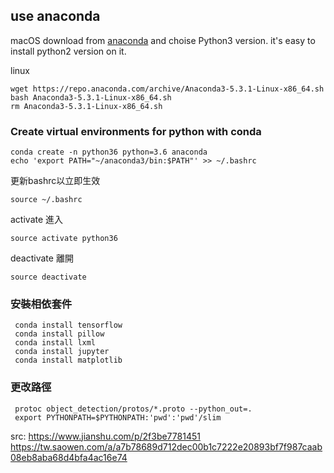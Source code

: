 

## use anaconda
macOS
download from [anaconda]("https://www.anaconda.com/download/#macos")
and choise Python3 version. it's easy to install python2 version on it.

linux
```
wget https://repo.anaconda.com/archive/Anaconda3-5.3.1-Linux-x86_64.sh
bash Anaconda3-5.3.1-Linux-x86_64.sh
rm Anaconda3-5.3.1-Linux-x86_64.sh
```

### Create virtual environments for python with conda
```
conda create -n python36 python=3.6 anaconda   
echo 'export PATH="~/anaconda3/bin:$PATH"' >> ~/.bashrc   
```
更新bashrc以立即生效   
```
source ~/.bashrc   
```
activate 進入
```
source activate python36
```
deactivate 離開
```
source deactivate
```
### 安裝相依套件
```
 conda install tensorflow
 conda install pillow   
 conda install lxml   
 conda install jupyter   
 conda install matplotlib   
```
### 更改路徑
```
 protoc object_detection/protos/*.proto --python_out=.   
 export PYTHONPATH=$PYTHONPATH:'pwd':'pwd'/slim 
```

src:
https://www.jianshu.com/p/2f3be7781451
https://tw.saowen.com/a/a7b78689d712dec00b1c7222e20893bf7f987caab08eb8aba68d4bfa4ac16e74
